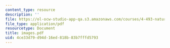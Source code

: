 ```yaml
---
content_type: resource
description: ''
file: https://ol-ocw-studio-app-qa.s3.amazonaws.com/courses/4-493-natural-light-in-design-january-iap-2006/4ce33d79d94d16ed818b83b7fffd5793_images.pdf
file_type: application/pdf
resourcetype: Document
title: images.pdf
uid: 4ce33d79-d94d-16ed-818b-83b7fffd5793
---
```

